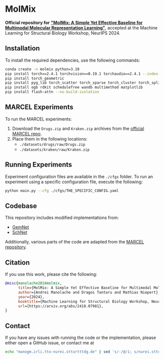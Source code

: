 # MolMix

**Official repository for** [**"MolMix: A Simple Yet Effective Baseline for Multimodal Molecular Representation Learning"**](https://arxiv.org/abs/2410.07981), accepted at the Machine Learning for Structural Biology Workshop, NeurIPS 2024.

## Installation

To install the required dependencies, use the following commands:

```bash
conda create -n molmix python=3.10
pip install torch==2.4.1 torchvision==0.19.1 torchaudio==2.4.1 --index-url https://download.pytorch.org/whl/cu118
pip install torch_geometric
pip install pyg_lib torch_scatter torch_sparse torch_cluster torch_spline_conv -f https://data.pyg.org/whl/torch-2.4.0+cu118.html
pip install ogb rdkit schedulefree wandb multimethod matplotlib
pip install flash-attn --no-build-isolation
```

## MARCEL Experiments

To run the MARCEL experiments:

1. Download the `Drugs.zip` and `Kraken.zip` archives from the [official MARCEL repo](https://github.com/SXKDZ/MARCEL).
2. Place them in the following locations:
   - `./datasets/drugs/raw/Drugs.zip`
   - `./datasets/kraken/raw/Kraken.zip`

## Running Experiments

Experiment configuration files are available in the `./cfgs` folder. To run an experiment using a specific configuration file, execute the following:

```bash
python main.py --cfg ./cfgs/THE_SPECIFIC_CONFIG.yaml
```

## Codebase

This repository includes modified implementations from:
- [GemNet](https://github.com/TUM-DAML/gemnet_pytorch)
- [SchNet](https://github.com/atomistic-machine-learning/SchNet)

Additionally, various parts of the code are adapted from the [MARCEL repository](https://github.com/SXKDZ/MARCEL).

## Citation

If you use this work, please cite the following:

```bibtex
@misc{manolache2024molmix,
      title={MolMix: A Simple Yet Effective Baseline for Multimodal Molecular Representation Learning}, 
      author={Andrei Manolache and Dragos Tantaru and Mathias Niepert},
      year={2024},
      booktitle={Machine Learning for Structural Biology Workshop, NeurIPS 2024},
      url={https://arxiv.org/abs/2410.07981}, 
}
```

## Contact

If you have any issues with running the code or the implementation, please either open a GitHub issue, or contact me at 

```bash
echo "manogm.irli.tto-nurei.stturtttdg.de" | sed 's/-/@/1; s/nurei.stturtttdg/ki.uni-stuttgart/; s/manogm.irli.tto/andrei.manolache/'
```
